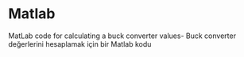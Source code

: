 # Matlab
MatLab code for calculating a buck converter values- Buck converter değerlerini hesaplamak için bir Matlab kodu
